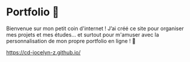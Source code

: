 # Portfolio 🌟
Bienvenue sur mon petit coin d'internet ! J’ai créé ce site pour organiser mes projets et mes études… et surtout pour m'amuser avec la personnalisation de mon propre portfolio en ligne ! 🎨

https://cd-jocelyn-z.github.io/